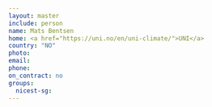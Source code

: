 ```yaml
---
layout: master
include: person
name: Mats Bentsen
home: <a href="https://uni.no/en/uni-climate/">UNI</a>
country: "NO"
photo:
email:
phone:
on_contract: no
groups:
  nicest-sg:
---
```

